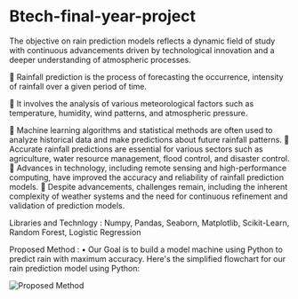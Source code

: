 # Btech-final-year-project

The objective on rain prediction models reflects a dynamic field of study with continuous advancements driven by technological innovation and a deeper understanding of atmospheric processes.

	Rainfall prediction is the process of forecasting the occurrence, intensity of rainfall over a given period of time.

	It involves the analysis of various meteorological factors such as temperature, humidity, wind patterns, and atmospheric pressure.

	Machine learning algorithms and statistical methods are often used to analyze historical data and make predictions about future rainfall patterns.
	Accurate rainfall predictions are essential for various sectors such as agriculture, water resource management, flood control, and disaster control.
	Advances in technology, including remote sensing and high-performance computing, have improved the accuracy and reliability of rainfall prediction models.
	Despite advancements, challenges remain, including the inherent complexity of weather systems and the need for continuous refinement and validation of prediction models.


Libraries and Technlogy :
Numpy, Pandas, Seaborn, Matplotlib, Scikit-Learn, Random Forest, Logistic Regression

Proposed Method :
•	Our Goal is to build a model machine using Python to predict rain with maximum accuracy. Here's the simplified flowchart    for our rain prediction model using Python: 

![Proposed Method](https://github.com/user-attachments/assets/6b9c5edb-0575-4396-9a64-e1549a915b87)
